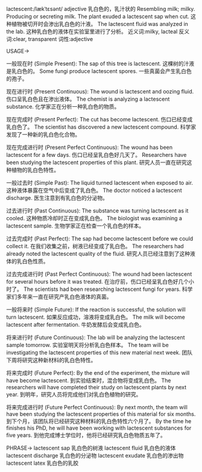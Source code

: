 lactescent:/lækˈtɛsənt/
adjective
乳白色的，乳汁状的
Resembling milk; milky.  Producing or secreting milk.
The plant exuded a lactescent sap when cut.  这种植物被切开时会渗出乳白色的汁液。
The lactescent fluid was analyzed in the lab.  这种乳白色的液体在实验室里进行了分析。
近义词:milky, lacteal
反义词:clear, transparent
词性:adjective


USAGE->

一般现在时 (Simple Present):
The sap of this tree is lactescent.  这棵树的汁液是乳白色的。
Some fungi produce lactescent spores.  一些真菌会产生乳白色的孢子。


现在进行时 (Present Continuous):
The wound is lactescent and oozing fluid.  伤口呈乳白色且在渗出液体。
The chemist is analyzing a lactescent substance.  化学家正在分析一种乳白色的物质。


现在完成时 (Present Perfect):
The cut has become lactescent.  伤口已经变成乳白色了。
The scientist has discovered a new lactescent compound.  科学家发现了一种新的乳白色化合物。


现在完成进行时 (Present Perfect Continuous):
The wound has been lactescent for a few days.  伤口已经呈乳白色好几天了。
Researchers have been studying the lactescent properties of this plant.  研究人员一直在研究这种植物的乳白色特性。


一般过去时 (Simple Past):
The liquid turned lactescent when exposed to air.  这种液体暴露在空气中后变成了乳白色。
The doctor noticed a lactescent discharge.  医生注意到有乳白色的分泌物。


过去进行时 (Past Continuous):
The substance was turning lactescent as it cooled.  这种物质冷却时正在变成乳白色。
The biologist was examining a lactescent sample.  生物学家正在检查一个乳白色的样本。


过去完成时 (Past Perfect):
The sap had become lactescent before we could collect it.  在我们收集之前，树液已经变成了乳白色。
The researchers had already noted the lactescent quality of the fluid.  研究人员已经注意到了这种液体的乳白色性质。


过去完成进行时 (Past Perfect Continuous):
The wound had been lactescent for several hours before it was treated.  在治疗前，伤口已经呈乳白色好几个小时了。
The scientists had been researching lactescent fungi for years.  科学家们多年来一直在研究产乳白色液体的真菌。


一般将来时 (Simple Future):
If the reaction is successful, the solution will turn lactescent.  如果反应成功，溶液将变成乳白色。
The milk will become lactescent after fermentation.  牛奶发酵后会变成乳白色。


将来进行时 (Future Continuous):
The lab will be analyzing the lactescent sample tomorrow.  实验室明天将分析乳白色样本。
The team will be investigating the lactescent properties of this new material next week.  团队下周将研究这种新材料的乳白色特性。


将来完成时 (Future Perfect):
By the end of the experiment, the mixture will have become lactescent.  到实验结束时，混合物将变成乳白色。
The researchers will have completed their study on lactescent plants by next year.  到明年，研究人员将完成他们对乳白色植物的研究。


将来完成进行时 (Future Perfect Continuous):
By next month, the team will have been studying the lactescent properties of this material for six months.  到下个月，该团队将已经研究这种材料的乳白色特性六个月了。
By the time he finishes his PhD, he will have been working with lactescent substances for five years.  到他完成博士学位时，他将已经研究乳白色物质五年了。




PHRASE->
lactescent sap  乳白色的树液
lactescent fluid  乳白色的液体
lactescent discharge  乳白色的分泌物
lactescent exudate  乳白色的渗出物
lactescent latex  乳白色的乳胶
